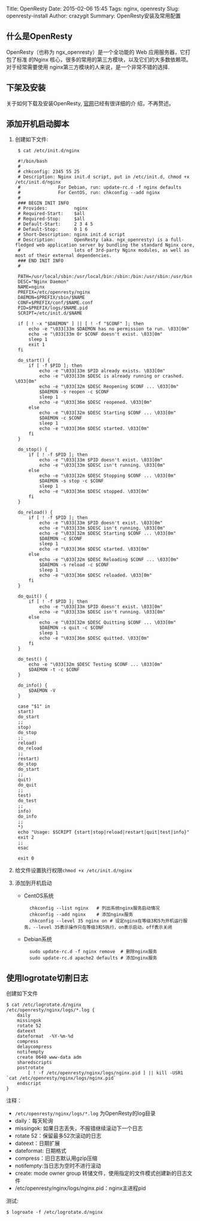 Title: OpenResty
Date: 2015-02-06 15:45
Tags: nginx, openresty
Slug: openresty-install
Author: crazygit
Summary: OpenResty安装及常用配置

## 什么是OpenResty

OpenResty（也称为 ngx_openresty）是一个全功能的 Web 应用服务器，它打包了标准
的Nginx 核心，很多的常用的第三方模块，以及它们的大多数依赖项。对于经常需要使用
nginx第三方模块的人来说，是一个非常不错的选择.


## 下架及安装

关于如何下载及安装OpenResty, [官网](http://openresty.org/cn/)已经有很详细的介
绍，不再赘述。


## 添加开机启动脚本

1. 创建如下文件:

        $ cat /etc/init.d/nginx

        #!/bin/bash
        #
        # chkconfig: 2345 55 25
        # Description: Nginx init.d script, put in /etc/init.d, chmod +x /etc/init.d/nginx
        #              For Debian, run: update-rc.d -f nginx defaults
        #              For CentOS, run: chkconfig --add nginx
        #
        ### BEGIN INIT INFO
        # Provides:          nginx
        # Required-Start:    $all
        # Required-Stop:     $all
        # Default-Start:     2 3 4 5
        # Default-Stop:      0 1 6
        # Short-Description: nginx init.d script
        # Description:       OpenResty (aka. ngx_openresty) is a full-fledged web application server by bundling the standard Nginx core,
        #                    lots of 3rd-party Nginx modules, as well as most of their external dependencies.
        ### END INIT INFO
        #

        PATH=/usr/local/sbin:/usr/local/bin:/sbin:/bin:/usr/sbin:/usr/bin
        DESC="Nginx Daemon"
        NAME=nginx
        PREFIX=/etc/openresty/nginx
        DAEMON=$PREFIX/sbin/$NAME
        CONF=$PREFIX/conf/$NAME.conf
        PID=$PREFIX/logs/$NAME.pid
        SCRIPT=/etc/init.d/$NAME

        if [ ! -x "$DAEMON" ] || [ ! -f "$CONF" ]; then
            echo -e "\033[33m $DAEMON has no permission to run. \033[0m"
            echo -e "\033[33m Or $CONF doesn't exist. \033[0m"
            sleep 1
            exit 1
        fi

        do_start() {
            if [ -f $PID ]; then
                echo -e "\033[33m $PID already exists. \033[0m"
                echo -e "\033[33m $DESC is already running or crashed. \033[0m"
                echo -e "\033[32m $DESC Reopening $CONF ... \033[0m"
                $DAEMON -s reopen -c $CONF
                sleep 1
                echo -e "\033[36m $DESC reopened. \033[0m"
            else
                echo -e "\033[32m $DESC Starting $CONF ... \033[0m"
                $DAEMON -c $CONF
                sleep 1
                echo -e "\033[36m $DESC started. \033[0m"
            fi
        }

        do_stop() {
            if [ ! -f $PID ]; then
                echo -e "\033[33m $PID doesn't exist. \033[0m"
                echo -e "\033[33m $DESC isn't running. \033[0m"
            else
                echo -e "\033[32m $DESC Stopping $CONF ... \033[0m"
                $DAEMON -s stop -c $CONF
                sleep 1
                echo -e "\033[36m $DESC stopped. \033[0m"
            fi
        }

        do_reload() {
            if [ ! -f $PID ]; then
                echo -e "\033[33m $PID doesn't exist. \033[0m"
                echo -e "\033[33m $DESC isn't running. \033[0m"
                echo -e "\033[32m $DESC Starting $CONF ... \033[0m"
                $DAEMON -c $CONF
                sleep 1
                echo -e "\033[36m $DESC started. \033[0m"
            else
                echo -e "\033[32m $DESC Reloading $CONF ... \033[0m"
                $DAEMON -s reload -c $CONF
                sleep 1
                echo -e "\033[36m $DESC reloaded. \033[0m"
            fi
        }

        do_quit() {
            if [ ! -f $PID ]; then
                echo -e "\033[33m $PID doesn't exist. \033[0m"
                echo -e "\033[33m $DESC isn't running. \033[0m"
            else
                echo -e "\033[32m $DESC Quitting $CONF ... \033[0m"
                $DAEMON -s quit -c $CONF
                sleep 1
                echo -e "\033[36m $DESC quitted. \033[0m"
            fi
        }

        do_test() {
            echo -e "\033[32m $DESC Testing $CONF ... \033[0m"
            $DAEMON -t -c $CONF
        }

        do_info() {
            $DAEMON -V
        }

        case "$1" in
        start)
        do_start
        ;;
        stop)
        do_stop
        ;;
        reload)
        do_reload
        ;;
        restart)
        do_stop
        do_start
        ;;
        quit)
        do_quit
        ;;
        test)
        do_test
        ;;
        info)
        do_info
        ;;
        *)
        echo "Usage: $SCRIPT {start|stop|reload|restart|quit|test|info}"
        exit 2
        ;;
        esac

        exit 0

2. 给文件设置执行权限`chmod +x /etc/init.d/nginx`
3. 添加到开机启动

    * CentOS系统

            chkconfig --list nginx   # 列出系统nginx服务启动情况
            chkconfig --add nginx    # 添加nginx服务
            chkconfig --level 35 nginx on # 设定nginx在等级3和5为开机运行服务，--level 35表示操作只在等级3和5执行，on表示启动，off表示关闭

    * Debian系统

            sudo update-rc.d -f nginx remove  # 删除nginx服务
            sudo update-rc.d apache2 defaults # 添加nginx服务


## 使用logrotate切割日志

创建如下文件

    $ cat /etc/logrotate.d/nginx
    /etc/openresty/nginx/logs/*.log {
        daily
        missingok
        rotate 52
        dateext
        dateformat  -%Y-%m-%d
        compress
        delaycompress
        notifempty
        create 0640 www-data adm
        sharedscripts
        postrotate
            [ ! -f /etc/openresty/nginx/logs/nginx.pid ] || kill -USR1 `cat /etc/openresty/nginx/logs/nginx.pid`
        endscript
    }


注释：

* `/etc/openresty/nginx/logs/*.log` 为OpenResty的log目录
* daily：每天轮询
* missingok: 如果日志丢失，不报错继续滚动下一个日志
* rotate 52：保留最多52次滚动的日志
* dateext：日期扩展
* dateformat: 日期格式
* compress：旧日志默认用gzip压缩
* notifempty:当日志为空时不进行滚动
* create: mode owner group 转储文件，使用指定的文件模式创建新的日志文件
* /etc/openresty/nginx/logs/nginx.pid：nginx主进程pid

测试:

    $ logroate -f /etc/logrotate.d/nginx
